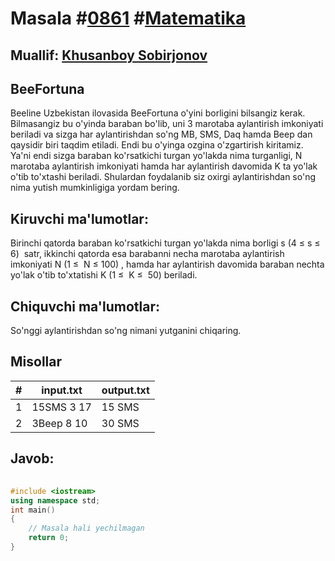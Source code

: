 
<h1>Masala #<a href="https://robocontest.uz/tasks/0861">0861</a> #<a href="https://robocontest.uz/tasks?category=7">Matematika</a></h1>
<h2> Muallif: <a href="https://robocontest.uz/profile/uzbek_coder_2022">Khusanboy Sobirjonov</a></h2>
<h2>BeeFortuna</h2>
<p>Beeline Uzbekistan ilovasida BeeFortuna o'yini borligini bilsangiz kerak. Bilmasangiz bu o'yinda baraban bo'lib, uni 3 marotaba aylantirish imkoniyati beriladi va sizga har aylantirishdan so'ng MB, SMS, Daq hamda Beep dan qaysidir biri taqdim etiladi. Endi bu o'yinga ozgina o'zgartirish kiritamiz. Ya'ni endi sizga baraban ko'rsatkichi turgan yo'lakda nima turganligi, N marotaba aylantirish imkoniyati hamda har aylantirish davomida K ta yo'lak o'tib to'xtashi beriladi. Shulardan foydalanib siz oxirgi aylantirishdan so'ng nima yutish mumkinligiga yordam bering.










</p>
<h2>Kiruvchi ma'lumotlar:</h2>
<p>Birinchi qatorda baraban ko'rsatkichi turgan yo'lakda nima borligi s (4 ≤ s ≤ 6)  satr, ikkinchi qatorda esa barabanni necha marotaba aylantirish imkoniyati N (1 ≤  N ≤ 100) , hamda har aylantirish davomida baraban nechta yo'lak o'tib to'xtatishi K (1 ≤  K ≤  50) beriladi.</p>
<h2>Chiquvchi ma'lumotlar:</h2>
<p>So'nggi aylantirishdan so'ng nimani yutganini chiqaring.</p>
<h2>Misollar</h2>
<table>
    <thead>
        <tr>
            <th>#</th>
            <th>input.txt</th>
            <th>output.txt</th>
        </tr>
    </thead>
    <tbody>
            <tr>
                <td>1</td>
                <td>15SMS
3 17</td>
                <td>15 SMS</td>
            </tr>
            <tr>
                <td>2</td>
                <td>3Beep
8 10</td>
                <td>30 SMS</td>
            </tr>
    </tbody>
    </table>
    
<h2>Javob:</h2>

######
```cpp
#include <iostream>
using namespace std;
int main()
{
    // Masala hali yechilmagan
    return 0;
}
```
